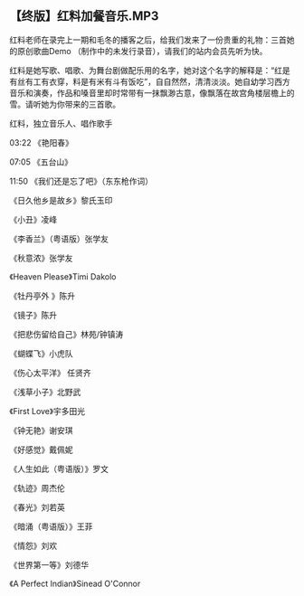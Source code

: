 ## 【终版】红料加餐音乐.MP3



红料老师在录完上一期和毛冬的播客之后，给我们发来了一份贵重的礼物：三首她的原创歌曲Demo （制作中的未发行录音），请我们的站内会员先听为快。

红料是她写歌、唱歌、为舞台剧做配乐用的名字，她对这个名字的解释是：“红是有丝有工有衣穿，料是有米有斗有饭吃”，自自然然，清清淡淡。她自幼学习西方音乐和演奏，作品和嗓音里却时常带有一抹飘渺古意，像飘落在故宫角楼层檐上的雪。请听她为你带来的三首歌。



红料，独立音乐人、唱作歌手



03:22 《艳阳春》

07:05 《五台山》

11:50 《我们还是忘了吧》（东东枪作词）



《日久他乡是故乡》黎氏玉印

《小丑》凌峰

《李香兰》（粤语版）张学友

《秋意浓》张学友

《Heaven Please》Timi Dakolo

《牡丹亭外 》陈升

《镜子》陈升

《把悲伤留给自己》林苑/钟镇涛

《蝴蝶飞》小虎队

《伤心太平洋》 任贤齐

《浅草小子》北野武

《First Love》宇多田光

《钟无艳》谢安琪

《好感觉》戴佩妮

《人生如此（粤语版）》罗文

《轨迹》周杰伦

《春光》刘若英

《暗涌（粤语版）》王菲

《情怨》刘欢

《世界第一等》刘德华

《A Perfect Indian》Sinead O'Connor

